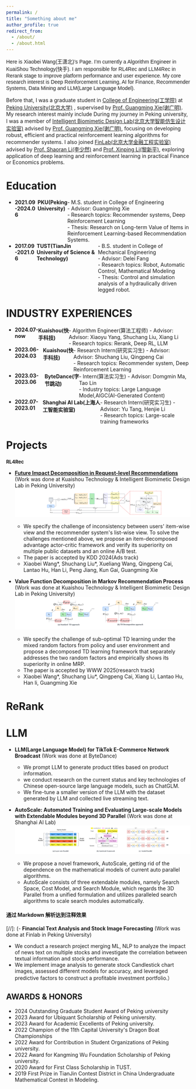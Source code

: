 ```yaml
---
permalink: /
title: "Something about me"
author_profile: true
redirect_from: 
  - /about/
  - /about.html
---
```


<span style="font-family: Helvetica"> Here is Xiaobei Wang(王潇北)’s Page. I’m currently a Algorithm Engineer in KuaiShou Technology(快手).  I am responsible for RL4Rec and LLM4Rec in Rerank stage to improve platform performance and user experience. My core research interest is Deep Reinforcement Learning, AI for Finance, Recommender Systems, Data Mining and LLM(Large Language Model).</span>

Before that, I was a graduate student in [College of Engineering(工学院)](https://www.coe.pku.edu.cn/) at [Peking University(北京大学)](https://www.pku.edu.cn/) , supervised by [Prof. Guangming Xie(谢广明)](https://www.coe.pku.edu.cn/teaching/all_time/7139.html). My research interest mainly include 
During my journey in Peking university, I was a member of [Intelligent Biomimetic Design Lab(北京大学智能仿生设计实验室)](https://en.ibdl.pku.edu.cn) advised by [Prof. Guangming Xie(谢广明)](https://www.coe.pku.edu.cn/teaching/all_time/7139.html), focusing on developing robust, efficient and practical reinforcement learning algorithms for recommender systems. I also joined [FinLab(北京大学金融工程实验室)](finlab.pku.edu.cn) advised by [Prof. Shaoran Li(李少然)](http://lishaoran.com) and [Prof. Xinping Li(黎新平)](https://econ.pku.edu.cn/szdw/zzjs/ybjs/sjrxx/374743.htm), exploring application of deep learning and reinforcement learning in practical Finance or Economics problems.


Education
======

- <div style="display: flex; justify-content: space-between;">
    <div><strong>2021.09-2024.06</strong></div>
    <div style="margin-left: auto;"><strong>PKU(Peking University)</strong></div>
  - M.S. student in College of Engineering<br>
  - Advisor: Guangming Xie<br>
  - Research topics: Recommender systems, Deep Reinforcement Learning<br>
  - Thesis: Research on Long-term Value of Items in Reinforcement Learning-based Recommendation Systems.
- <div style="display: flex; justify-content: space-between;">
    <div><strong>2017.09-2021.06</strong></div>
    <div style="margin-left: auto;"><strong>TUST(TianJin University of Science & Technology)</strong></div> 
  - B.S. student in College of Mechanical Engineering<br>
  - Advisor: Delei Fang<br>
  - Research topics: Robot, Automatic Control, Mathematical Modeling<br>
  - Thesis: Control and simulation analysis of a hydraulically driven legged robot.
    


INDUSTRY EXPERIENCES
======
- <div style="display: flex; justify-content: space-between;">
    <div><strong>2024.07-now </strong></div>
    <div style="margin-left: auto;"><strong>Kuaishou(快手科技)</strong></div>
  - Algorithm Engineer(算法工程师)
  - Advisor: Advisor: Xiaoyu Yang, Shuchang Liu, Xiang Li<br>
  - Research topics: Rerank, Deep RL, LLM

- <div style="display: flex; justify-content: space-between;">
    <div><strong>2023.06-2024.03 </strong></div>
    <div style="margin-left: auto;"><strong>Kuaishou(快手科技)</strong></div>
  - Research Intern(研究实习生)
  - Advisor: Advisor: Shuchang Liu, Qingpeng Cai<br>
  - Research topics: Recommender system, Deep Reinforcement Learning
  
- <div style="display: flex; justify-content: space-between;">
    <div><strong>2023.03-2023.06 </strong></div>
    <div style="margin-left: auto;"><strong>ByteDance(字节跳动)</strong></div>
  - Intern(算法实习生)
  - Advisor: Domgmin Ma, Tao Lin<br>
  - Industry topics: Large Language Model,AIGC(AI-Generated Content)

- <div style="display: flex; justify-content: space-between;">
    <div><strong>2022.07-2023.01 </strong></div>
    <div style="margin-left: auto;"><strong>Shanghai AI Lab(上海人工智能实验室)</strong></div>
  - Research Intern(研究实习生)
  - Advisor: Yu Tang, Henjie Li<br>
  - Research topics: Large-scale training frameworks


Projects
======

<font size="2">**RL4Rec**</font>

- **[Future Impact Decomposition in Request-level Recommendations](https://arxiv.org/abs/2401.16108)** (Work was done at Kuaishou Technology & Intelligent Biomimetic Design Lab in Peking University)<br>
  ![](../images/item.png)
  - We specify the challenge of inconsistency between users' item-wise view and the recommender system's list-wise view. To solve the challenges mentioned above, we propose an item-decomposed advantage actor-critic framework and verify its superiority on multiple public datasets and an online A/B test.<br>
  - The paper is accepted by KDD 2024(Ads track)
  - Xiaobei Wang*, Shuchang Liu*, Xueliang Wang, Qingpeng Cai, Lantao Hu, Han Li, Peng Jiang, Kun Gai, Guangming Xie
  
  
  

- **Value Function Decomposition in Markov Recommendation Process** (Work was done at Kuaishou Technology & Intelligent Biomimetic Design Lab in Peking University)<br>
  ![](../images/TD.png)
  - We specify the challenge of sub-optimal TD learning under the mixed random factors from policy and user environment and propose a decomposed TD learning framework that separately addresses the two random factors and empirically shows its superiority in online MRP. <br>
  - The paper is accepted by WWW 2025(research track)
  - Xiaobei Wang*, Shuchang Liu*, Qingpeng Cai, Xiang Li, Lantao Hu, Han li, Guangming Xie


ReRank
====



LLM
====



- **LLM(Large Language Model) for TikTok E-Commerce Network Broadcast** (Work was done at ByteDance)<br>
  - We prompt LLM to generate product titles based on product information.
  - we conduct research on the current status and key technologies of Chinese open-source large language models, such as ChatGLM.
  - We fine-tune a smaller version of the LLM with the dataset generated by LLM and collected live streaming text.





- **AutoScale: Automated Training and Evaluating Large-scale Models with Extendable Modules beyond 3D Parallel** (Work was done at Shanghai AI Lab)<br>
![](../images/AutoScale.png)
  - We propose a novel framework, AutoScale, getting rid of the dependence on the mathematical models of current auto parallel algorithms.
  - AutoScale consists of three extendable modules, namely Search Space, Cost Model, and Search Module, which regards the 3D Parallel from a unified formulation and utilizes paralleled search algorithms to scale search modules automatically.  


#### 通过 Markdown 解析达到注释效果

[//]: (- **Financial Text Analysis and Stock Image Forecasting** (Work was done at Finlab in Peking University)<br>

  - We conduct a research project merging ML, NLP to analyze the impact of news text on multiple stocks and investigate the correlation between textual information and stock performance.
  - We implement image analysis to generate stock Candlestick chart images, assessed different models for accuracy, and leveraged predictive factors to construct a profitable investment portfolio.）
  
AWARDS & HONORS
------
- 2024  Outstanding Graduate Student Award of Peking university
- 2023	Award for Ubiquant Scholarship of Peking university.
- 2023	Award for Academic Excellents of Peking university.
- 2022  Champion of the 11th Capital University's Dragon Boat Championships 
- 2022	Award for Contribution in Student Organizations of Peking university.
- 2022	Award for Kangming Wu Foundation Scholarship of Peking university.
- 2020  Award for First Class Scholarship in TUST.
- 2019	First Prize in TianJin Contest District in China Undergraduate Mathematical Contest in Modeling.
